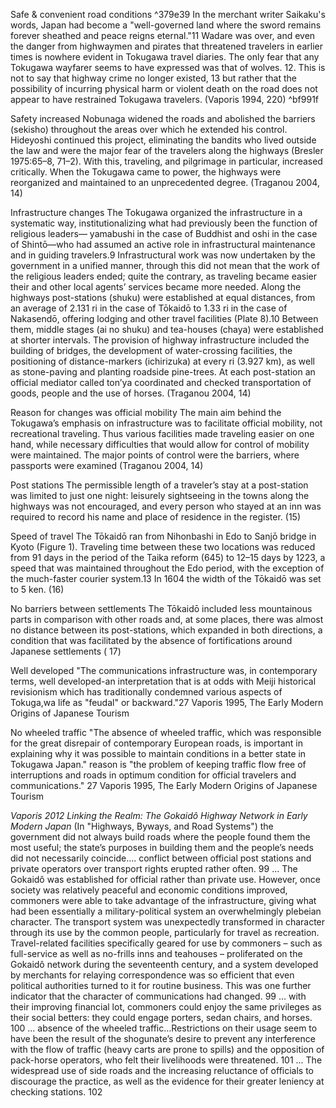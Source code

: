 Safe & convenient road conditions ^379e39
	In the merchant writer Saikaku's words, Japan had become a "well-governed land where the sword remains forever sheathed and peace reigns eternal."11 Wadare was over, and even the danger from highwaymen and pirates that threatened travelers in earlier times is nowhere evident in Tokugawa travel diaries. The only fear that any Tokugawa wayfarer seems to have expressed was that of wolves. 12. This is not to say that highway crime no longer existed, 13 but rather that the possibility of incurring physical harm or violent death on the road does not appear to have restrained Tokugawa travelers. (Vaporis 1994, 220) ^bf991f

Safety increased 
	Nobunaga widened the roads and abolished the barriers (sekisho) throughout the areas over which he extended his control. Hideyoshi continued this project, eliminating the bandits who lived outside the law and were the major fear of the travelers along the highways (Bresler 1975:65–8, 71–2). With this, traveling, and pilgrimage in particular, increased critically. When the Tokugawa came to power, the highways were reorganized and maintained to an unprecedented degree. (Traganou 2004, 14)

Infrastructure changes
	The Tokugawa organized the infrastructure in a systematic way, institutionalizing what had previously been the function of religious leaders— yamabushi in the case of Buddhist and oshi in the case of Shintō—who had assumed an active role in infrastructural maintenance and in guiding travelers.9 Infrastructural work was now undertaken by the government in a unified manner, through this did not mean that the work of the religious leaders ended; quite the contrary, as traveling became easier their and other local agents’ services became more needed. Along the highways post-stations (shuku) were established at equal distances, from an average of 2.131 ri in the case of Tōkaidō to 1.33 ri in the case of Nakasendō, offering lodging and other travel facilities (Plate 8).10 Between them, middle stages (ai no shuku) and tea-houses (chaya) were established at shorter intervals. The provision of highway infrastructure included the building of bridges, the development of water-crossing facilities, the positioning of distance-markers (ichirizuka) at every ri (3.927 km), as well as stone-paving and planting roadside pine-trees. At each post-station an official mediator called ton’ya coordinated and checked transportation of goods, people and the use of horses. (Traganou 2004, 14)

Reason for changes was official mobility
	The main aim behind the Tokugawa’s emphasis on infrastructure was to facilitate official mobility, not recreational traveling. Thus various facilities made traveling easier on one hand, while necessary difficulties that would allow for control of mobility were maintained. The major points of control were the barriers, where passports were examined (Traganou 2004, 14)

Post stations
	The permissible length of a traveler’s stay at a post-station was limited to just one night: leisurely sightseeing in the towns along the highways was not encouraged, and every person who stayed at an inn was required to record his name and place of residence in the register. (15)

Speed of travel
	The Tōkaidō ran from Nihonbashi in Edo to Sanjō bridge in Kyoto (Figure 1). Traveling time between these two locations was reduced from 91 days in the period of the Taika reform (645) to 12–15 days by 1223, a speed that was maintained throughout the Edo period, with the exception of the much-faster courier system.13 In 1604 the width of the Tōkaidō was set to 5 ken. (16)

No barriers between settlements
	The Tōkaidō included less mountainous parts in comparison with other roads and, at some places, there was almost no distance between its post-stations, which expanded in both directions, a condition that was facilitated by the absence of fortifications around Japanese settlements ( 17)

Well developed 
	"The communications infrastructure was, in contemporary terms, well developed-an interpretation that is at odds with Meiji historical revisionism which has traditionally condemned various aspects of Tokuga,wa life as "feudal" or backward."27 Vaporis 1995, The Early Modern Origins of Japanese Tourism

No wheeled traffic
	"The absence of wheeled traffic, which was responsible for the great disrepair of contemporary European roads, is important in explaining why it was possible to maintain conditions in a better state in Tokugawa Japan." reason is "the problem of keeping traffic flow free of interruptions and roads in optimum condition for official travelers and communications." 27 Vaporis 1995, The Early Modern Origins of Japanese Tourism


*Vaporis 2012 Linking the Realm: The Gokaidô Highway Network in Early Modern Japan*
(In "Highways, Byways, and Road Systems")
	the government did not always build roads where the people found them the most useful; the state’s purposes in building them and the people’s needs did not necessarily coincide…. conflict between official post stations and private operators over transport rights erupted rather often. 99
	...
	The Gokaidô was established for official rather than private use. However, once society was relatively peaceful and economic conditions improved, commoners were able to take advantage of the infrastructure, giving what had been essentially a military-political system an overwhelmingly plebeian character. The transport system was unexpectedly transformed in character through its use by the common people, particularly for travel as recreation. Travel-related facilities specifically geared for use by commoners – such as full-service as well as no-frills inns and teahouses – proliferated on the Gokaidô network during the seventeenth century, and a system developed by merchants for relaying correspondence was so efficient that even political authorities turned to it for routine business. This was one further indicator that the character of communications had changed. 99
	...
	with their improving financial lot, commoners could enjoy the same privileges as their social betters: they could engage porters, sedan chairs, and horses. 100
	...
	absence of the wheeled traffic…Restrictions on their usage seem to have been the result of the shogunate’s desire to prevent any interference with the flow of traffic (heavy carts are prone to spills) and the opposition of pack-horse operators, who felt their livelihoods were threatened. 101
	...
	The widespread use of side roads and the increasing reluctance of officials to discourage the practice, as well as the evidence for their greater leniency at checking stations. 102